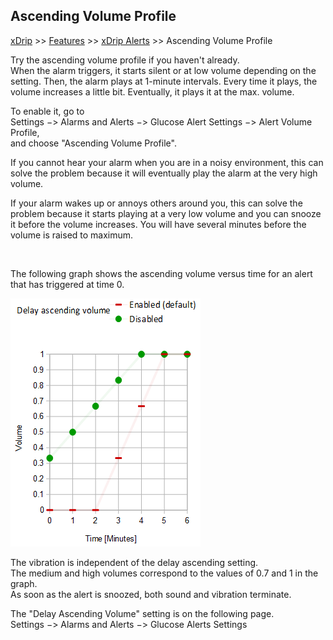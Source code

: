 ## Ascending Volume Profile  
[xDrip](../README.md) >> [Features](./Features_page.md) >> [xDrip Alerts](./Alerts_page.md) >> Ascending Volume Profile  
  
Try the ascending volume profile if you haven't already.  
When the alarm triggers, it starts silent or at low volume depending on the setting.  Then, the alarm plays at 1-minute intervals.  Every time it plays, the volume increases a little bit.  Eventually, it plays it at the max. volume.  
  
To enable it, go to  
Settings &#8722;> Alarms and Alerts &#8722;> Glucose Alert Settings &#8722;> Alert Volume Profile,  
and choose "Ascending Volume Profile".  

If you cannot hear your alarm when you are in a noisy environment, this can solve the problem because it will eventually play the alarm at the very high volume.  

If your alarm wakes up or annoys others around you, this can solve the problem because it starts playing at a very low volume and you can snooze it before the volume increases.  You will have several minutes before the volume is raised to maximum.  

<br/>  

The following graph shows the ascending volume versus time for an alert that has triggered at time 0.  
  
![](./Alerts/images/AscendingVolume.png)  
  
The vibration is independent of the delay ascending setting.  
The medium and high volumes correspond to the values of 0.7 and 1 in the graph.  
As soon as the alert is snoozed, both sound and vibration terminate.   
  
The "Delay Ascending Volume" setting is on the following page.  
Settings &#8722;> Alarms and Alerts &#8722;> Glucose Alerts Settings  
  
  
